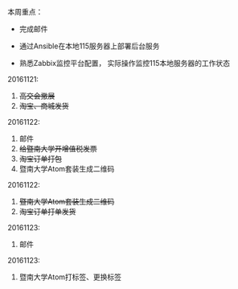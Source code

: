 本周重点：

* 完成邮件

* 通过Ansible在本地115服务器上部署后台服务

* 熟悉Zabbix监控平台配置， 实际操作监控115本地服务器的工作状态


20161121:

1. ~~高交会撤展~~
2. ~~淘宝、商城发货~~

20161122:

1. 邮件
2. ~~给暨南大学开增值税发票~~
3. ~~淘宝订单打包~~
4. 暨南大学Atom套装生成二维码

20161122:

1. ~~暨南大学Atom套装生成二维码~~
2. ~~淘宝订单打单发货~~

20161123:

1. 邮件

20161123:

1. 暨南大学Atom打标签、更换标签

